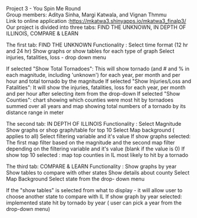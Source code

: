 
Project 3 - You Spin Me Round  
Group members: Aditya Sinha, Margi Katwala, and Vignan Thmmu  
Link to online application :https://mkatwa3.shinyapps.io/mkatwa3_finalp3/  
Our project is divided into three tabs: FIND THE UNKNOWN, IN DEPTH OF ILLINOIS, COMPARE & LEARN  

The first tab: FIND THE UNKNOWN
Functionality : 
                        Select time format (12 hr and 24 hr)
                        Show graphs or show tables for each type of graph
                        Select injuries, fatalities, loss - drop down menu 
                          
  
If selected "Show Total Tornadoes":  This will show tornado (and # and % in each magnitude, including 'unknown') for each year, per month and per hour  and total tornado by the magnitude
If selected "Show Injuries/Loss and Fatalities":  It will  show the injuries, fatalities, loss for each year, per month and per hour after selecting item from the drop-down
If selected "Show Counties": chart showing which counties were most hit by tornadoes summed over all years and map showing total numbers of a tornado by its distance range in meter 

  
The second tab: IN DEPTH OF ILLINOIS
Functionality : 
                        Select Magnitude 
                        Show graphs or shop graph/table for top 10 
                        Select Map background ( applies to all)
                        Select filtering variable and it's value
If show graphs selected: The first map filter based on the magnitude and the second map filter depending on the filtering variable and it's value (blank if the value is 0)
If show top 10 selected :  map  top counties in IL most likely to hit by a tornado
  
The third tab: COMPARE & LEARN
Functionality : 
                    Show graphs  by year
                    Show tables to compare with other states
                    Show details about county
                    Select Map Background
                    Select state from the drop- down menu

If the "show tables" is selected from what to display - it will allow user to choose another state to compare with IL
If show graph by year selected:  implemented state hit by tornado by year ( user can pick a year from the drop-down menu)
